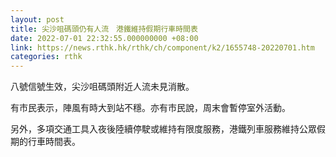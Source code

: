 ```yaml
---
layout: post
title: 尖沙咀碼頭仍有人流　港鐵維持假期行車時間表
date: 2022-07-01 22:32:55.000000000 +08:00
link: https://news.rthk.hk/rthk/ch/component/k2/1655748-20220701.htm
categories: rthk
---
```


八號信號生效，尖沙咀碼頭附近人流未見消散。

有市民表示，陣風有時大到站不穩。亦有市民說，周末會暫停室外活動。

另外，多項交通工具入夜後陸續停駛或維持有限度服務，港鐵列車服務維持公眾假期的行車時間表。
